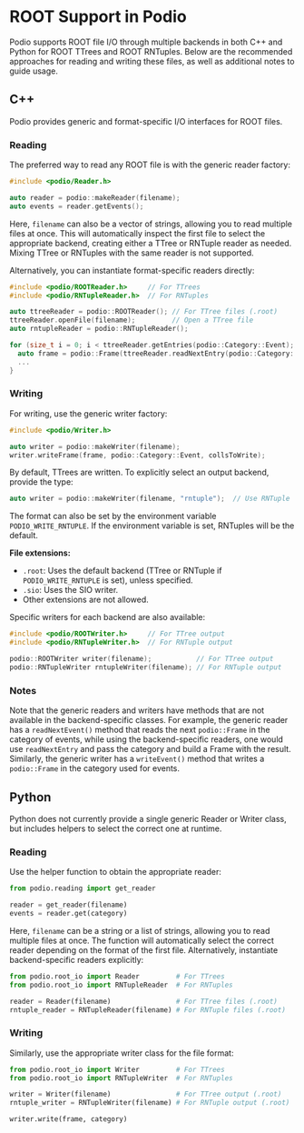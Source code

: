 # ROOT Support in Podio

Podio supports ROOT file I/O through multiple backends in both C++ and Python
for ROOT TTrees and ROOT RNTuples. Below are the recommended approaches for
reading and writing these files, as well as additional notes to guide usage.

## C++

Podio provides generic and format-specific I/O interfaces for ROOT files.

### Reading

The preferred way to read any ROOT file is with the generic reader factory:

```cpp
#include <podio/Reader.h>

auto reader = podio::makeReader(filename);
auto events = reader.getEvents();
```

Here, `filename` can also be a vector of strings, allowing you to read multiple
files at once. This will automatically inspect the first file to select the
appropriate backend, creating either a TTree or RNTuple reader as needed. Mixing
TTree or RNTuples with the same reader is not supported.

Alternatively, you can instantiate format-specific readers directly:

```cpp
#include <podio/ROOTReader.h>     // For TTrees
#include <podio/RNTupleReader.h>  // For RNTuples

auto ttreeReader = podio::ROOTReader(); // For TTree files (.root)
ttreeReader.openFile(filename);         // Open a TTree file
auto rntupleReader = podio::RNTupleReader();

for (size_t i = 0; i < ttreeReader.getEntries(podio::Category::Event); ++i) {
  auto frame = podio::Frame(ttreeReader.readNextEntry(podio::Category::Event));
  ...
}
```

### Writing

For writing, use the generic writer factory:

```cpp
#include <podio/Writer.h>

auto writer = podio::makeWriter(filename);
writer.writeFrame(frame, podio::Category::Event, collsToWrite);
```

By default, TTrees are written. To explicitly select an output backend, provide
the type:

```cpp
auto writer = podio::makeWriter(filename, "rntuple");  // Use RNTuple
```

The format can also be set by the environment variable `PODIO_WRITE_RNTUPLE`. If
the environment variable is set, RNTuples will be the default.

**File extensions:**  
- `.root`: Uses the default backend (TTree or RNTuple if `PODIO_WRITE_RNTUPLE`
  is set), unless specified.
- `.sio`: Uses the SIO writer.
- Other extensions are not allowed.

Specific writers for each backend are also available:

```cpp
#include <podio/ROOTWriter.h>     // For TTree output
#include <podio/RNTupleWriter.h>  // For RNTuple output

podio::ROOTWriter writer(filename);           // For TTree output
podio::RNTupleWriter rntupleWriter(filename); // For RNTuple output
```

### Notes
Note that the generic readers and writers have methods that are not available in
the backend-specific classes. For example, the generic reader has a
`readNextEvent()` method that reads the next `podio::Frame` in the category of
events, while using the backend-specific readers, one would use `readNextEntry`
and pass the category and build a Frame with the result. Similarly, the generic
writer has a `writeEvent()` method that writes a `podio::Frame` in the category
used for events.

## Python

Python does not currently provide a single generic Reader or Writer class, but includes helpers to select the correct one at runtime.

### Reading

Use the helper function to obtain the appropriate reader:

```python
from podio.reading import get_reader

reader = get_reader(filename)
events = reader.get(category)
```

Here, `filename` can be a string or a list of strings, allowing you to read
multiple files at once. The function will automatically select the correct reader
depending on the format of the first file.
Alternatively, instantiate backend-specific readers explicitly:

```python
from podio.root_io import Reader         # For TTrees
from podio.root_io import RNTupleReader  # For RNTuples

reader = Reader(filename)                # For TTree files (.root)
rntuple_reader = RNTupleReader(filename) # For RNTuple files (.root)
```

### Writing

Similarly, use the appropriate writer class for the file format:

```python
from podio.root_io import Writer         # For TTrees
from podio.root_io import RNTupleWriter  # For RNTuples

writer = Writer(filename)                # For TTree output (.root)
rntuple_writer = RNTupleWriter(filename) # For RNTuple output (.root)

writer.write(frame, category)
```

